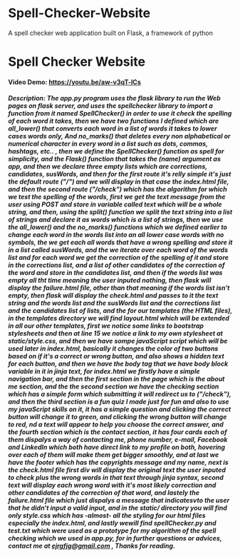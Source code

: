 # Spell-Checker-Website
A spell checker web application built on Flask, a framework of python
# Spell Checker Website
#### Video Demo: https://youtu.be/aw-v3qT-lCs
##### Description: The app.py program uses the flask library to run the Web pages on flask server, and uses the spellchecker library to import a function from it named SpellChecker() in order to use it check the spelling of each word it takes, then we have two functions I defined which are all_lower() that converts each word in a list of words it takes to lower cases words only, And no_marks() that deletes every non alphabetical or numerical character in every word  in a list such as dots, commas, hashtags, etc.. , then we define the SpellChecker() function as spell for simplicity, and the Flask() function that takes the (name) argument as app, and then we declare three empty lists which are corrections, candidates, susWords, and then for the first route it's relly simple it's just the default route ("/") and we will display in that case the index.html file, and then the second route ("/check") which has the algorithm for which we test the spelling of the words, first we get the text message from the user using POST and store in variable called text which will be a whole string, and then, using the split() function we split the text string into a list of strings and declare it as words which is a list of strings, then we use the all_lower() and the no_marks() functions which we defined earlier to change each word in the words list into an all lower case words with no symbols, the we get each all words that have a wrong spelling and store it in a list called susWords, and the we iterate over each word of the words list and for each word we get the correction of the spelling of it and store in the corrections list, and a list of other candidates of the correction of the word and store in the candidates list, and then if the words list was empty all tht time meaning the user inputed nothing, then flask will display the failure.html file, other than that meaning if the words list isn't empty, then flask will display the check.html and passes to it the text string and the words list and the susWords list and the corrections list and the candidates list of lists, and the for our templates (the HTML files), in the templates directory we will find layout.html which will be extended in all our other templates, first we notice some links to bootstrap stylesheets and then at line 15 we notice a link to my own stylesheet at static/style.css, and then we have sompe javaScript script which will be used later in index.html, basically it changes the color of two buttons based on if it's a correct or wrong button, and also shows a hidden text for each button, and then we have the body tag that we have body block variable in it in jinja text, for index.html we firstly have a simple navigation bar, and then the first section in the page which is the about me section, and the the second section we have the checking section which has a simple form which submitting it will redirect us to ("/check"), and then the third section is a fun quiz I made just for fun and also to use my javaScript skills on it, it has a simple question and clicking the correct button will change it to green, and clicking the wrong button will change to red, nd a text will appear to help you choose the correct answer, and the fourth section which is the contact section, it has four cards each of them dispalys a way of contacting me, phone number, e-mail, Facebook and LinkedIn which both have direct link to my profile on both, hovering over each of them will make them get bigger smoothly, and at last we have the footer which has the copyrights message and my name, next is the check.html file first div will display the original text the user inputed to check plus the wrong words in that text through jinja syntax, second text will display each wrong word with it's most likely correction and other candidates of the correction of that word, and lastely the failure.html file which just dispalys a message that indicatesvto the user that he didn't input a valid input, and in the static/ directory you will find only style.css which has -almost- all the styling for our html files especially the index.html, and lastly wewill find spellChecker.py and test.txt which were used as a prototype for my algorithm of the spell checking which we used in app.py, for in further questions or advices, contact me at ejrgfjg@gmail.com , Thanks for reading.

